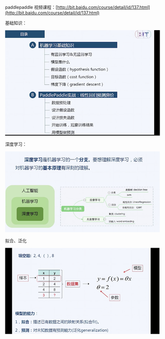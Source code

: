 paddlepaddle 视频课程：[http://bit.baidu.com/course/detail/id/137.html](http://bit.baidu.com/course/detail/id/137.html)

基础知识：

![](/assets/import-2018年05月10日20:35:03.png)

深度学习：

![](/assets/import-2018年05月10日20:38:20.png)

拟合、泛化

![](/assets/import--2018年05月11日15:56:50.png)




